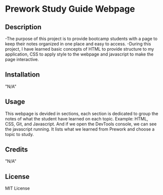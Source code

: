 # Prework Study Guide Webpage

## Description
-The purpose of this project is to provide bootcamp students with a page to keep their notes organized in one place and easy to access.
-During this project, I have learned basic concepts of HTML to provide structure to my application, CSS to apply style to the webpage and javascript to make the page interactive.



## Installation

"N/A"

## Usage

This webpage is devided in sections, each section is dedicated to group the notes of what the student have learned on each topic. Example: HTML, CSS, Git, and Javascript.
And if we open the DevTools console, we can see the javascript running.
It lists what we learned from Prework and choose a topic to study.


## Credits

"N/A"

## License

MIT License